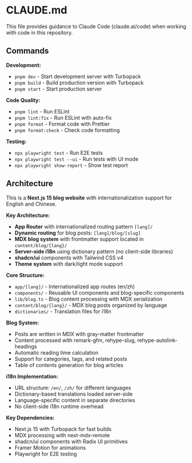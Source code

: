 # CLAUDE.md

This file provides guidance to Claude Code (claude.ai/code) when working with code in this repository.

## Commands

**Development:**
- `pnpm dev` - Start development server with Turbopack
- `pnpm build` - Build production version with Turbopack  
- `pnpm start` - Start production server

**Code Quality:**
- `pnpm lint` - Run ESLint
- `pnpm lint:fix` - Run ESLint with auto-fix
- `pnpm format` - Format code with Prettier
- `pnpm format:check` - Check code formatting

**Testing:**
- `npx playwright test` - Run E2E tests
- `npx playwright test --ui` - Run tests with UI mode
- `npx playwright show-report` - Show test report

## Architecture

This is a **Next.js 15 blog website** with internationalization support for English and Chinese.

**Key Architecture:**
- **App Router** with internationalized routing pattern `[lang]/`
- **Dynamic routing** for blog posts: `[lang]/blog/[slug]`
- **MDX blog system** with frontmatter support located in `content/blog/{lang}/`
- **Server-side i18n** using dictionary pattern (no client-side libraries)
- **shadcn/ui** components with Tailwind CSS v4
- **Theme system** with dark/light mode support

**Core Structure:**
- `app/[lang]/` - Internationalized app routes (en/zh)
- `components/` - Reusable UI components and blog-specific components
- `lib/blog.ts` - Blog content processing with MDX serialization
- `content/blog/{lang}/` - MDX blog posts organized by language
- `dictionaries/` - Translation files for i18n

**Blog System:**
- Posts are written in MDX with gray-matter frontmatter
- Content processed with remark-gfm, rehype-slug, rehype-autolink-headings
- Automatic reading time calculation
- Support for categories, tags, and related posts
- Table of contents generation for blog articles

**i18n Implementation:**
- URL structure: `/en/`, `/zh/` for different languages
- Dictionary-based translations loaded server-side
- Language-specific content in separate directories
- No client-side i18n runtime overhead

**Key Dependencies:**
- Next.js 15 with Turbopack for fast builds
- MDX processing with next-mdx-remote
- shadcn/ui components with Radix UI primitives
- Framer Motion for animations
- Playwright for E2E testing